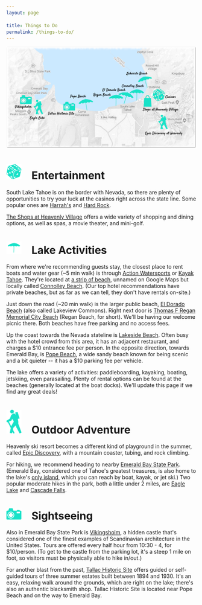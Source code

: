 ```yaml
---
layout: page

title: Things to Do
permalink: /things-to-do/
---
```

<img src="/assets/images/things-to-do.png">

<h1><img src="/assets/images/dice-icon.png" width="40" style="margin-right: 20px"> Entertainment</h1>
South Lake Tahoe is on the border with Nevada, so there are plenty of opportunities to try your luck at the casinos right across the state line. Some popular ones are <a href="https://goo.gl/maps/E9yJqsNFk6E2" target="_blank">Harrah's</a> and <a href="https://goo.gl/maps/8zou3okwugC2" target="_blank">Hard Rock</a>.

<a href="https://theshopsatheavenly.com" target="_blank">The Shops at Heavenly Village</a> offers a wide variety of shopping and dining options, as well as spas, a movie theater, and mini-golf.

<h1><img src="/assets/images/beach-icon.png" width="40" style="margin-right: 20px"> Lake Activities</h1>

From where we're recommending guests stay, the closest place to rent boats and water gear (~5 min walk) is through <a href="https://goo.gl/maps/rY5T3zy2Nxy" target="_blank">Action Watersports</a> or <a href="https://goo.gl/maps/c3vndoxBh9M2" target="_blank">Kayak Tahoe</a>. They're located at <a href="https://goo.gl/maps/bXP28UbM3dJ2" target="_blank">a strip of beach</a>, unnamed on Google Maps but locally called <a href="http://www.tahoepublicbeaches.com/connolly-beach/" target="_blank">Connolley Beach</a>. (Our top hotel recommendations have private beaches, but as far as we can tell, they don't have rentals on-site.)

Just down the road (~20 min walk) is the larger public beach, <a href="http://www.tahoepublicbeaches.com/el-dorado-beach/" target="_blank">El Dorado Beach</a> (also called Lakeview Commons). Right next door is <a href="http://www.tahoepublicbeaches.com/regan-beach/" target="_blank">Thomas F Regan Memorial City Beach</a> (Regan Beach, for short). We'll be having our welcome picnic there. Both beaches have free parking and no access fees.

Up the coast towards the Nevada stateline is <a href="https://lakesideparkassociation.org/beach/" target="_blank">Lakeside Beach</a>. Often busy with the hotel crowd from this area, it has an adjacent restaurant, and charges a $10 entrance fee per person. In the opposite direction, towards Emerald Bay, is <a href="http://www.tahoepublicbeaches.com/pope-beach/" target="_blank">Pope Beach</a>, a wide sandy beach known for being scenic and a bit quieter -- it has a $10 parking fee per vehicle.

The lake offers a variety of activities: paddleboarding, kayaking, boating, jetskiing, even parasailing. Plenty of rental options can be found at the beaches (generally located at the boat docks). We'll update this page if we find any great deals!  

<h1><img src="/assets/images/hiking-icon.png" width="40" style="margin-right: 20px"> Outdoor Adventure</h1>

Heavenly ski resort becomes a different kind of playground in the summer, called <a href="https://www.skiheavenly.com/explore-the-resort/activities/epic-discovery.aspx" target="_blank">Epic Discovery</a>, with a mountain coaster, tubing, and rock climbing.

For hiking, we recommend heading to nearby <a href="https://tahoesouth.com/emerald-bay/" target="_blank">Emerald Bay State Park</a>. (Emerald Bay, considered one of Tahoe's greatest treasures, is also home to the lake's <a href="https://www.parks.ca.gov/?page_id=1159" target="_blank">only island</a>, which you can reach by boat, kayak, or jet ski.) Two popular moderate hikes in the park, both a little under 2 miles, are <a href="https://www.alltrails.com/trail/us/california/eagle-lake-trail" target="_blank">Eagle Lake</a> and <a href="https://www.alltrails.com/trail/us/california/cascade-falls" target="_blank">Cascade Falls</a>. 

<h1><img src="/assets/images/camera-icon.png" width="40" style="margin-right: 20px"> Sightseeing</h1>

Also in Emerald Bay State Park is <a href="http://vikingsholm.com" target="_blank">Vikingsholm</a>, a hidden castle that's considered one of the finest examples of Scandinavian architecture in the United States. Tours are offered every half hour from 10:30 - 4, for $10/person. (To get to the castle from the parking lot, it's a steep 1 mile on foot, so visitors must be physically able to hike in/out.)

For another blast from the past, <a href="http://www.tahoeheritage.org/events-and-programs-2/tallac-historic-site/" target="_blank">Tallac Historic Site</a> offers guided or self-guided tours of three summer estates built between 1894 and 1930. It's an easy, relaxing walk around the grounds, which are right on the lake; there's also an authentic blacksmith shop. Tallac Historic Site is located near Pope Beach and on the way to Emerald Bay.